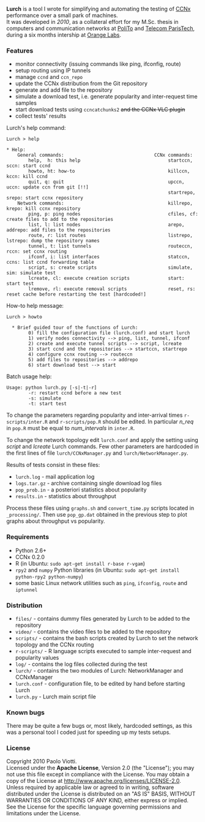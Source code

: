 **Lurch** is a tool I wrote for simplifying and automating the testing of 
[CCNx][1] performance over a small park of machines.  
It was developed in _2010_, 
as a collateral effort for my M.Sc. thesis in computers and 
communication networks at [PoliTo][2] and [Telecom ParisTech][3], during 
a six months intership at [Orange Labs][4].  

[1]: http://www.ccnx.org/
[2]: http://www.polito.it/
[3]: http://www.telecom-paristech.fr
[4]: http://www.orange.com/en/innovation/research


### Features

 * monitor connectivity (issuing commands like ping, ifconfig, route)
 * setup routing using IP tunnels
 * manage `ccnd` and `ccn_repo`
 * update the CCNx distribution from the Git repository
 * generate and add file to the repository
 * simulate a download test, i.e. generate popularity and inter-request time samples
 * start download tests using `ccncatchunks2` ~~and the CCNx VLC plugin~~
 * collect tests' results

 
Lurch's help command:

```
Lurch > help

* Help:
    General commands:                                 CCNx commands:
        help,  h: this help                                startccn, sccn: start ccnd
        howto, ht: how-to                                  killccn, kccn: kill ccnd 
        quit, q: quit                                      upccn, uccn: update ccn from git [!!]
                                                           startrepo, srepo: start ccnx repository 
    Network commands:                                      killrepo, krepo: kill ccnx repository 
        ping, p: ping nodes                                cfiles, cf: create files to add to the repositories
        list, l: list nodes                                arepo, addrepo: add files to the repositories 
        route, r: list routes                              listrepo, lstrepo: dump the repository names   
        tunnel, t: list tunnels                            routeccn, rccn: set ccnx routing 
        ifconf, i: list interfaces                         statccn, ccns: list ccnd forwarding table
        script, s: create scripts                          simulate, sim: simulate test   
        lcreate, cl: execute creation scripts              start: start test  
        lremove, rl: execute removal scripts               reset, rs: reset cache before restarting the test [hardcoded!]  
```

How-to help message:

```
Lurch > howto

  * Brief guided tour of the functions of Lurch:
        0) fill the configuration file (lurch.conf) and start lurch
        1) verify nodes connectivity --> ping, list, tunnel, ifconf
        2) create and execute tunnel scripts --> script, lcreate
        3) start ccnd and the repositories --> startccn, startrepo
        4) configure ccnx routing --> routeccn
        5) add files to repositories --> addrepo
        6) start download test --> start
```

Batch usage help:

```
Usage: python lurch.py [-s|-t|-r]
        -r: restart ccnd before a new test
        -s: simulate
        -t: start test
```

To change the parameters regarding popularity and inter-arrival times 
`r-scripts/inter.R` and `r-scripts/pop.R` should be edited.
In particular *n_req* in `pop.R` must be equal to *num_intervals*  in `inter.R`.  

To change the network topology edit `lurch.conf` and apply the setting using *script* and *lcreate* Lurch commands.
Few other parameters are hardcoded in the first lines of file `lurch/CCNxManager.py` and `lurch/NetworkManager.py`.  

Results of tests consist in these files:

 * `lurch.log` - mail application log
 * `logs.tar.gz` - archive containing single download log files
 * `pop_prob.in` - a posteriori statistics about popularity
 * `results.in` - statistics about throughput

Process these files using `graphs.sh` and `convert_time.py` scripts located in `_processing/`.
Then use `pop_gp.dat` obtained in the previous step to plot graphs about throughput vs popularity.


### Requirements

 * Python 2.6+
 * CCNx 0.2.0
 * R (in Ubuntu: `sudo apt-get install r-base r-vgam`)
 * `rpy2` and `numpy` Python libraries (in Ubuntu: `sudo apt-get install python-rpy2 python-numpy`)
 * some basic Linux network utilities such as `ping`, `ifconfig`, `route` and `iptunnel`
 
 
### Distribution

 * `files/` - contains dummy files generated by Lurch to be added to the repository
 * `video/` - contains the video files to be added to the repository
 * `scripts/` - contains the bash scripts created by Lurch to set the network topology and the CCNx routing
 * `r-scripts/` - R language scripts executed to sample inter-request and popularity values
 * `log/` - contains the log files collected during the test
 * `lurch/` - contains the two modules of Lurch: NetworkManager and CCNxManager
 * `lurch.conf` - configuration file, to be edited by hand before starting Lurch
 * `lurch.py` - Lurch main script file
 
 
### Known bugs

There may be quite a few bugs or, most likely, hardcoded settings, 
as this was a personal tool I coded just for speeding up my tests setups.  


### License

Copyright 2010 Paolo Viotti.  
Licensed under the **Apache License**, Version 2.0 (the "License");
you may not use this file except in compliance with the License.
You may obtain a copy of the License at  http://www.apache.org/licenses/LICENSE-2.0.  
Unless required by applicable law or agreed to in writing, software
distributed under the License is distributed on an "AS IS" BASIS,
WITHOUT WARRANTIES OR CONDITIONS OF ANY KIND, either express or implied.
See the License for the specific language governing permissions and
limitations under the License.
